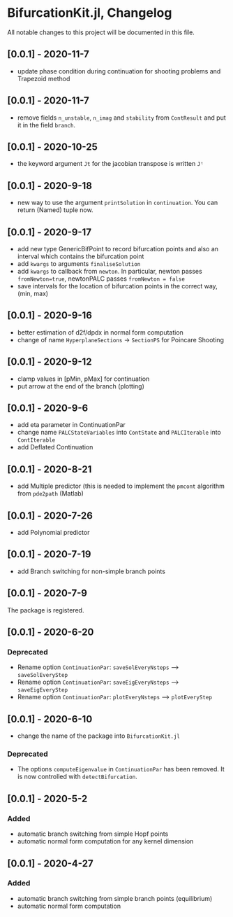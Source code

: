 BifurcationKit.jl, Changelog
========================

All notable changes to this project will be documented in this file.
## [0.0.1] - 2020-11-7
- update phase condition during continuation for shooting problems and Trapezoid method
	
## [0.0.1] - 2020-11-7
- remove fields `n_unstable`, `n_imag` and `stability` from `ContResult` and put it in the field `branch`.

## [0.0.1] - 2020-10-25
- the keyword argument `Jt` for the jacobian transpose is written `Jᵗ`

## [0.0.1] - 2020-9-18
- new way to use the argument `printSolution` in `continuation`. You can return (Named) tuple now.

## [0.0.1] - 2020-9-17
- add new type GenericBifPoint to record bifurcation points and also an interval which contains the bifurcation point
- add `kwargs` to arguments `finaliseSolution`
- add `kwargs` to callback from `newton`. In particular, newton passes `fromNewton=true`, newtonPALC passes `fromNewton = false`
- save intervals for the location of bifurcation points in the correct way, (min, max)

## [0.0.1] - 2020-9-16
- better estimation of d2f/dpdx in normal form computation
- change of name `HyperplaneSections` -> `SectionPS` for Poincare Shooting

## [0.0.1] - 2020-9-12
- clamp values in [pMin, pMax] for continuation
- put arrow at the end of the branch (plotting)

## [0.0.1] - 2020-9-6
- add eta parameter in ContinuationPar 
- change name `PALCStateVariables` into `ContState` and `PALCIterable` into `ContIterable`
- add Deflated Continuation

## [0.0.1] - 2020-8-21
- add Multiple predictor (this is needed to implement the `pmcont` algorithm from `pde2path` (Matlab)

## [0.0.1] - 2020-7-26
- add Polynomial predictor

## [0.0.1] - 2020-7-19
- add Branch switching for non-simple branch points

## [0.0.1] - 2020-7-9
The package is registered.

## [0.0.1] - 2020-6-20

### Deprecated

- Rename option `ContinuationPar`: `saveSolEveryNsteps` --> `saveSolEveryStep`
- Rename option `ContinuationPar`: `saveEigEveryNsteps` --> `saveEigEveryStep`
- Rename option `ContinuationPar`: `plotEveryNsteps` --> `plotEveryStep` 

## [0.0.1] - 2020-6-10

- change the name of the package into `BifurcationKit.jl`

### Deprecated

- The options `computeEigenvalue` in `ContinuationPar` has been removed. It is now controlled with `detectBifurcation`.

## [0.0.1] - 2020-5-2


### Added

- automatic branch switching from simple Hopf points 
- automatic normal form computation for any kernel dimension


## [0.0.1] - 2020-4-27


### Added

- automatic branch switching from simple branch points (equilibrium)
- automatic normal form computation 

